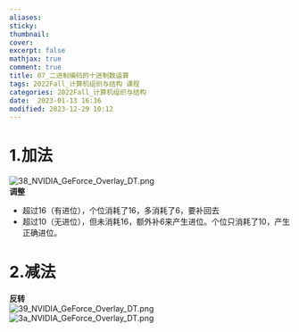```yaml
---
aliases: 
sticky:
thumbnail:
cover: 
excerpt: false
mathjax: true
comment: true
title: 07_二进制编码的十进制数运算
tags: 2022Fall_计算机组织与结构 课程
categories: 2022Fall_计算机组织与结构
date:  2023-01-13 16:36
modified: 2023-12-29 10:12
---
```


# 1.加法

![38_NVIDIA_GeForce_Overlay_DT.png](https://chillcharlie-img.oss-cn-hangzhou.aliyuncs.com/imgae/2023/01/28/aa14a6ec0dc75fe08c29d86f6be70bd2_38_NVIDIA_GeForce_Overlay_DT.png)  
**调整**

- 超过16（有进位），个位消耗了16，多消耗了6，要补回去
- 超过10（无进位），但未消耗16，额外补6来产生进位。个位只消耗了10，产生正确进位。

# 2.减法

**反转**  
![39_NVIDIA_GeForce_Overlay_DT.png](https://chillcharlie-img.oss-cn-hangzhou.aliyuncs.com/imgae/2023/01/28/695cd34174bec02ac6a830af5c254fcd_39_NVIDIA_GeForce_Overlay_DT.png)  
![3a_NVIDIA_GeForce_Overlay_DT.png](https://chillcharlie-img.oss-cn-hangzhou.aliyuncs.com/imgae/2023/01/28/f75e643d4a1a621718a531e95d799f03_3a_NVIDIA_GeForce_Overlay_DT.png)
